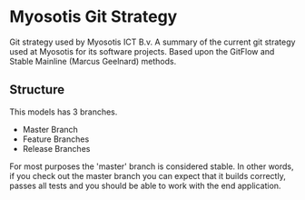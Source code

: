 # Myosotis Git Strategy

Git strategy used by Myosotis ICT B.v.
A summary of the current git strategy used at Myosotis for its software projects. Based upon the GitFlow and Stable Mainline (Marcus Geelnard) methods.

## Structure

This models has 3 branches. 

* Master Branch
* Feature Branches
* Release Branches

For most purposes the 'master' branch is considered stable. In other words, if you check out the master branch you can expect that it builds correctly, passes all tests and you should be able to work with the end application.

